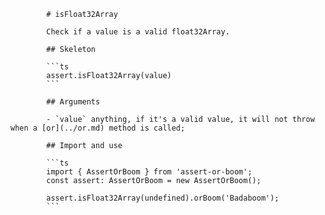             # isFloat32Array

            Check if a value is a valid float32Array.

            ## Skeleton

            ```ts
            assert.isFloat32Array(value)
            ```

            ## Arguments

            - `value` anything, if it's a valid value, it will not throw when a [or](../or.md) method is called;

            ## Import and use

            ```ts
            import { AssertOrBoom } from 'assert-or-boom';
            const assert: AssertOrBoom = new AssertOrBoom();

            assert.isFloat32Array(undefined).orBoom('Badaboom');
            ```
